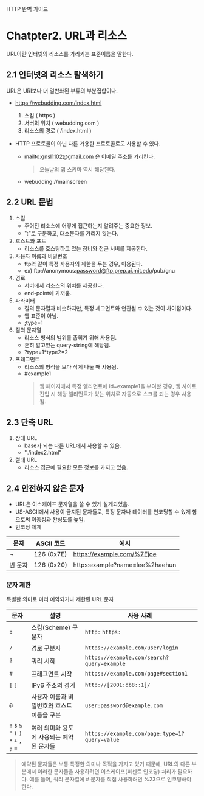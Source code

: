 HTTP 완벽 가이드

# Chatpter2. URL과 리소스

URL이란 인터넷의 리소스를 가리키는 표준이름을 말한다.

## 2.1 인터넷의 리소스 탐색하기

URL은 URI보다 더 일반화된 부류의 부분집합이다.

- https://webudding.com/index.html

  1.  스킴 ( https )
  2.  서버의 위치 ( webudding.com )
  3.  리소스의 경로 ( /index.html )

- HTTP 프로토콜이 아닌 다른 가용한 프로토콜로도 사용할 수 있다.
  - mailto:gnsl1102@gmail.com 은 이메일 주소를 가리킨다.
    > 오늘날의 앱 스키마 역시 해당된다.
  - webudding://mainscreen

## 2.2 URL 문법

1. 스킴
   - 주어진 리소스에 어떻게 접근하는지 알려주는 중요한 정보.
   - ":"로 구분하고, 대소문자를 가리지 않는다.
2. 호스트와 포트
   - 리소스를 호스팅하고 있는 장비와 접근 서버를 제공한다.
3. 사용자 이름과 비밀번호
   - ftp와 같이 특정 사용자의 제한을 두는 경우, 이용된다.
   - ex) ftp://anonymous:password@ftp.prep.ai.mit.edu/pub/gnu
4. 경로
   - 서버에서 리소스의 위치를 제공한다.
   - end-point에 가까움.
5. 파라미터
   - 질의 문자열과 비슷하지만, 특정 세그먼트와 연관될 수 있는 것이 차이점이다.
   - 웹 표준이 아님.
   - ;type=1
6. 질의 문자열
   - 리소스 형식의 범위를 좁히기 위해 사용됨.
   - 흔히 알고있는 query-string에 해당됨.
   - ?type=1\*type2=2
7. 프래그먼트
   - 리소스의 형식을 보다 작게 나눌 때 사용됨.
   - #example1
     > 웹 페이지에서 특정 엘리먼트에 id=example1을 부여할 경우, 웹 사이트 진입 시 해당 엘리먼트가 있는 위치로 자동으로 스크롤 되는 경우 사용됨.

## 2.3 단축 URL

1. 상대 URL
   - base가 되는 다른 URL에서 사용할 수 있음.
   - "./index2.html"
2. 절대 URL
   - 리소스 접근에 필요한 모든 정보를 가지고 있음.

## 2.4 안전하지 않은 문자

- URL은 이스케이프 문자열을 쓸 수 있게 설게되었음.
- US-ASCII에서 사용이 금지된 문자들로, 특정 문자나 데이터를 인코딩할 수 있게 함으로써 이동성과 완성도를 높임.
- 인코딩 체계

| 문자    | ASCII 코드 | 예시                           |
| ------- | ---------- | ------------------------------ |
| ~       | 126 (0x7E) | https://example.com/%7Ejoe     |
| 빈 문자 | 126 (0x20) | https:example?name=lee%2haehun |

### 문자 제한

특별한 의미로 미리 예약되거나 제한된 URL 문자

| 문자                                        | 설명                                        | 사용 사례                                     |
| ------------------------------------------- | ------------------------------------------- | --------------------------------------------- |
| `:`                                         | 스킴(Scheme) 구분자                         | `http:` `https:`                              |
| `/`                                         | 경로 구분자                                 | `https://example.com/user/login`              |
| `?`                                         | 쿼리 시작                                   | `https://example.com/search?query=example`    |
| `#`                                         | 프래그먼트 시작                             | `https://example.com/page#section1`           |
| `[` `]`                                     | IPv6 주소의 경계                            | `http://[2001:db8::1]/`                       |
| `@`                                         | 사용자 이름과 비밀번호와 호스트 이름을 구분 | `user:password@example.com`                   |
| `!` `$` `&` `'` `(` `)` `*` `+` `,` `;` `=` | 여러 의미와 용도에 사용되는 예약된 문자들   | `https://example.com/page;type=1?query=value` |

> 예약된 문자들은 보통 특정한 의미나 목적을 가지고 있기 때문에, URL의 다른 부분에서 이러한 문자들을 사용하려면 이스케이프(퍼센트 인코딩) 처리가 필요하다. 예를 들어, 쿼리 문자열에 # 문자를 직접 사용하려면 %23으로 인코딩해야 한다.

